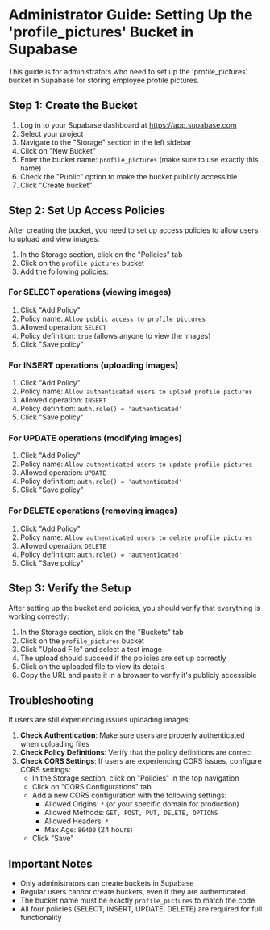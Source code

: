# Administrator Guide: Setting Up the 'profile_pictures' Bucket in Supabase

This guide is for administrators who need to set up the 'profile_pictures' bucket in Supabase for storing employee profile pictures.

## Step 1: Create the Bucket

1. Log in to your Supabase dashboard at https://app.supabase.com
2. Select your project
3. Navigate to the "Storage" section in the left sidebar
4. Click on "New Bucket"
5. Enter the bucket name: `profile_pictures` (make sure to use exactly this name)
6. Check the "Public" option to make the bucket publicly accessible
7. Click "Create bucket"

## Step 2: Set Up Access Policies

After creating the bucket, you need to set up access policies to allow users to upload and view images:

1. In the Storage section, click on the "Policies" tab
2. Click on the `profile_pictures` bucket
3. Add the following policies:

### For SELECT operations (viewing images)
1. Click "Add Policy"
2. Policy name: `Allow public access to profile pictures`
3. Allowed operation: `SELECT`
4. Policy definition: `true` (allows anyone to view the images)
5. Click "Save policy"

### For INSERT operations (uploading images)
1. Click "Add Policy"
2. Policy name: `Allow authenticated users to upload profile pictures`
3. Allowed operation: `INSERT`
4. Policy definition: `auth.role() = 'authenticated'`
5. Click "Save policy"

### For UPDATE operations (modifying images)
1. Click "Add Policy"
2. Policy name: `Allow authenticated users to update profile pictures`
3. Allowed operation: `UPDATE`
4. Policy definition: `auth.role() = 'authenticated'`
5. Click "Save policy"

### For DELETE operations (removing images)
1. Click "Add Policy"
2. Policy name: `Allow authenticated users to delete profile pictures`
3. Allowed operation: `DELETE`
4. Policy definition: `auth.role() = 'authenticated'`
5. Click "Save policy"

## Step 3: Verify the Setup

After setting up the bucket and policies, you should verify that everything is working correctly:

1. In the Storage section, click on the "Buckets" tab
2. Click on the `profile_pictures` bucket
3. Click "Upload File" and select a test image
4. The upload should succeed if the policies are set up correctly
5. Click on the uploaded file to view its details
6. Copy the URL and paste it in a browser to verify it's publicly accessible

## Troubleshooting

If users are still experiencing issues uploading images:

1. **Check Authentication**: Make sure users are properly authenticated when uploading files
2. **Check Policy Definitions**: Verify that the policy definitions are correct
3. **Check CORS Settings**: If users are experiencing CORS issues, configure CORS settings:
   - In the Storage section, click on "Policies" in the top navigation
   - Click on "CORS Configurations" tab
   - Add a new CORS configuration with the following settings:
     - Allowed Origins: `*` (or your specific domain for production)
     - Allowed Methods: `GET, POST, PUT, DELETE, OPTIONS`
     - Allowed Headers: `*`
     - Max Age: `86400` (24 hours)
   - Click "Save"

## Important Notes

- Only administrators can create buckets in Supabase
- Regular users cannot create buckets, even if they are authenticated
- The bucket name must be exactly `profile_pictures` to match the code
- All four policies (SELECT, INSERT, UPDATE, DELETE) are required for full functionality
